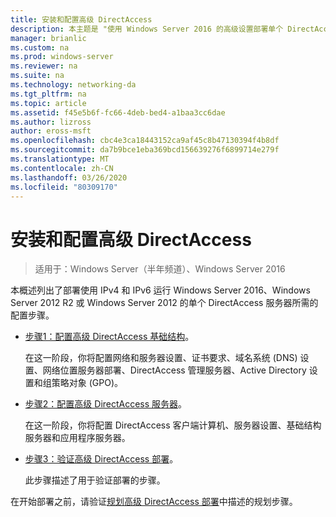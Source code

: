 ```yaml
---
title: 安装和配置高级 DirectAccess
description: 本主题是 "使用 Windows Server 2016 的高级设置部署单个 DirectAccess 服务器" 指南的一部分
manager: brianlic
ms.custom: na
ms.prod: windows-server
ms.reviewer: na
ms.suite: na
ms.technology: networking-da
ms.tgt_pltfrm: na
ms.topic: article
ms.assetid: f45e5b6f-fc66-4deb-bed4-a1baa3cc6dae
ms.author: lizross
author: eross-msft
ms.openlocfilehash: cbc4e3ca18443152ca9af45c8b47130394f4b8df
ms.sourcegitcommit: da7b9bce1eba369bcd156639276f6899714e279f
ms.translationtype: MT
ms.contentlocale: zh-CN
ms.lasthandoff: 03/26/2020
ms.locfileid: "80309170"
---
```

# <a name="install-and-configure-advanced-directaccess"></a>安装和配置高级 DirectAccess

>适用于：Windows Server（半年频道）、Windows Server 2016

本概述列出了部署使用 IPv4 和 IPv6 运行 Windows Server 2016、Windows Server 2012 R2 或 Windows Server 2012 的单个 DirectAccess 服务器所需的配置步骤。  
  
-   [步骤1：配置高级 DirectAccess 基础结构](da-adv-configure-s1-infrastructure.md)。  
  
    在这一阶段，你将配置网络和服务器设置、证书要求、域名系统 (DNS) 设置、网络位置服务器部署、DirectAccess 管理服务器、Active Directory 设置和组策略对象 (GPO)。  
  
-   [步骤2：配置高级 DirectAccess 服务器](da-adv-configure-s2-servers.md)。  
  
    在这一阶段，你将配置 DirectAccess 客户端计算机、服务器设置、基础结构服务器和应用程序服务器。  
  
-   [步骤3：验证高级 DirectAccess 部署](da-adv-configure-s3-verify.md)。  
  
    此步骤描述了用于验证部署的步骤。  
  
在开始部署之前，请验证[规划高级 DirectAccess 部署](Plan-an-Advanced-DirectAccess-Deployment.md)中描述的规划步骤。  
  


